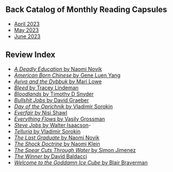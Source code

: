 Back Catalog of Monthly Reading Capsules
----------------------------------------
- [April 2023](202304)
- [May 2023](202305)
- [June 2023](202306)

Review Index
------------
- [_A Deadly Education_ by Naomi Novik](202304#a-deadly-education-by-naomi-novik)
- [_American Born Chinese_ by Gene Luen Yang](202306#american-born-chinese-by-jene-luen-yang)
- [_Aviva and the Dybbuk_ by Mari Lowe](202304#aviva-and-the-dybbuk-by-mari-lowe)
- [_Bleed_ by Tracey Lindeman](202306#bleed-by-tracey-lindeman)
- [_Bloodlands_ by Timothy D Snyder](202305#bloodlands-by-timothy-d-snyder)
- [_Bullshit Jobs_ by David Graeber](202304#bullshit-jobs-by-david-graeber)
- [_Day of the Oprichnik_ by Vladimir Sorokin](202304#day-of-the-oprichnik-by-vladimir-sorokin)
- [_Everfair_ by Nisi Shawl](202306#everfair-by-nisi-shawl)
- [_Everything Flows_ by Vasily Grossman](202306#everything-flows-by-vasily-grossman)
- [_Steve Jobs_ by Walter Isaacson](202304#steve-jobs-by-walter-isaacson)-
- [_Telluria_ by Vladimir Sorokin](202304#telluria-by-vladimir-sorokin)
- [_The Last Graduate_ by Naomi Novik](202305#the-last-graduate-by-naomi-novik)
- [_The Shock Doctrine_ by Naomi Klein](202306#the-shock-doctrine-by-naomi-klein)
- [_The Spear Cuts Through Water_ by Simon Jimenez](202305#the-spear-cuts-through-water-by-simon-jimenez)
- [_The Winner_ by David Baldacci](202305#the-winner-by-david-baldacci)
- [_Welcome to the Goddamn Ice Cube_ by Blair Braverman](202304-welcome-to-the-goddamn-ice-cube-by-blair-braverman)
